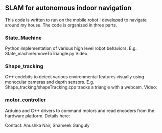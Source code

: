 ## SLAM for autonomous indoor navigation

This code is written to run on the mobile robot I developed to navigate around my house.
The code is organized in three parts.

### State_Machine
Python implementation of various high level robot behaviors.
E.g. State_machine/moveToTriangle.py
Video: <to add>

### Shape_tracking
C++ codebits to detect various environmental features visually using monocular cameras and depth sensors.
E.g. Shape_tracking/shapeTracking.cpp tracks a triangle with a webcam.
Video: <to add Youtube video>

### motor_controller
Arduino and C++ drivers to command motors and read encoders from the hardware platform.
Details here: <to add link to the website>

Contact: Anushka Nair, Shameek Ganguly
